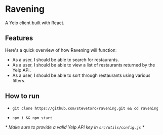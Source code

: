 # Ravening

A Yelp client built with React.

## Features

Here's a quick overview of how Ravening will function:

* As a user, I should be able to search for restaurants.
* As a user, I should be able to view a list of restaurants returned by the Yelp API.
* As a user, I should be able to sort through restaurants using various filters.

## How to run

* `git clone https://github.com/stevetoro/ravening.git && cd ravening`

* `npm i && npm start`

_* Make sure to provide a valid Yelp API key in `src/utils/config.js` \*_
